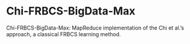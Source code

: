 # Chi-FRBCS-BigData-Max
Chi-FRBCS-BigData-Max: MapReduce implementation of the Chi et al.’s approach, a classical FRBCS learning method.
